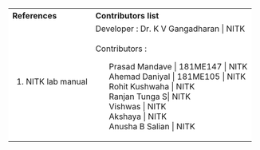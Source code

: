 <table style="text-align:justify;">
  <tr style="background-color: white">
    <th>References</th>
    <th>Contributors list</th>
  </tr>
  <tr style="background-color: white">
    <td>
    <ol>
    <li>NITK lab manual
    <td>Developer : Dr. K V Gangadharan | NITK</br></br>
    Contributors :
    <ul style="list-style-type: none;">
    <li>Prasad Mandave | 181ME147 | NITK</li>
    <li>Ahemad Daniyal | 181ME105 |  NITK</li>
    <li>Rohit Kushwaha | NITK</li>
    <li>Ranjan Tunga S| NITK</li>
    <li>Vishwas | NITK</li>
    <li>Akshaya | NITK</li>
    <li>Anusha B Salian | NITK</li>
     </ul></td>
  </tr>
</table>
